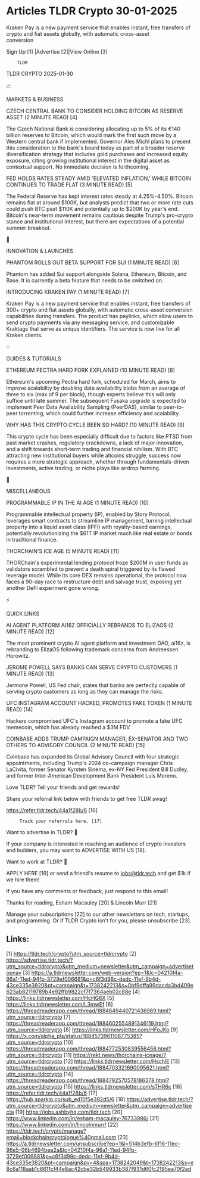 # Articles TLDR Crypto 30-01-2025

Kraken Pay is a new payment service that enables instant, free
transfers of crypto and fiat assets globally, with automatic
cross-asset
conversion ‌ ‌ ‌ ‌ ‌ ‌ ‌ ‌ ‌ ‌ ‌ ‌ ‌ ‌ ‌ ‌ ‌ ‌ ‌ ‌ ‌ ‌ ‌ ‌ ‌ ‌  ‌ ‌ ‌ ‌ ‌ ‌ ‌ ‌ ‌ ‌ ‌ ‌ ‌ ‌ ‌ ‌ ‌ ‌ ‌ ‌ ‌ ‌ ‌ ‌ ‌ ‌ 


 Sign Up [1] |Advertise [2]|View Online [3] 

		TLDR 

TLDR CRYPTO 2025-01-30

📈 

MARKETS & BUSINESS

 CZECH CENTRAL BANK TO CONSIDER HOLDING BITCOIN AS RESERVE ASSET (2
MINUTE READ) [4] 

 The Czech National Bank is considering allocating up to 5% of its
€140 billion reserves to Bitcoin, which would mark the first such
move by a Western central bank if implemented. Governor Ales Michl
plans to present this consideration to the bank's board today as part
of a broader reserve diversification strategy that includes gold
purchases and increased equity exposure, citing growing institutional
interest in the digital asset as contextual support. No immediate
decision is forthcoming. 

 FED HOLDS RATES STEADY AMID 'ELEVATED INFLATION,' WHILE BITCOIN
CONTINUES TO TRADE FLAT (3 MINUTE READ) [5] 

 The Federal Reserve has kept interest rates steady at 4.25%-4.50%.
Bitcoin remains flat at around $100K, but analysts predict that two or
more rate cuts could push BTC past $110K and potentially up to $200K
by year's end. Bitcoin's near-term movement remains cautious despite
Trump's pro-crypto stance and institutional interest, but there are
expectations of a potential summer breakout. 

🚀 

INNOVATION & LAUNCHES

 PHANTOM ROLLS OUT BETA SUPPORT FOR SUI (1 MINUTE READ) [6] 

 Phantom has added Sui support alongside Solana, Ethereum, Bitcoin,
and Base. It is currently a beta feature that needs to be switched on.


 INTRODUCING KRAKEN PAY (1 MINUTE READ) [7] 

 Kraken Pay is a new payment service that enables instant, free
transfers of 300+ crypto and fiat assets globally, with automatic
cross-asset conversion capabilities during transfers. The product has
paylinks, which allow users to send crypto payments via any messaging
service, and customizable Kraktags that serve as unique identifiers.
The service is now live for all Kraken clients. 

💡 

GUIDES & TUTORIALS

 ETHEREUM PECTRA HARD FORK EXPLAINED (10 MINUTE READ) [8] 

 Ethereum's upcoming Pectra hard fork, scheduled for March, aims to
improve scalability by doubling data availability blobs from an
average of three to six (max of 9 per block), though experts believe
this will only suffice until late summer. The subsequent Fusaka
upgrade is expected to implement Peer Data Availability Sampling
(PeerDAS), similar to peer-to-peer torrenting, which could further
increase efficiency and scalability. 

 WHY HAS THIS CRYPTO CYCLE BEEN SO HARD? (10 MINUTE READ) [9] 

 This crypto cycle has been especially difficult due to factors like
PTSD from past market crashes, regulatory crackdowns, a lack of major
innovation, and a shift towards short-term trading and financial
nihilism. With BTC attracting new institutional buyers while altcoins
struggle, success now requires a more strategic approach, whether
through fundamentals-driven investments, active trading, or niche
plays like airdrop farming. 

🦄 

MISCELLANEOUS

 PROGRAMMABLE IP IN THE AI AGE (1 MINUTE READ) [10] 

 Programmable intellectual property (IP), enabled by Story Protocol,
leverages smart contracts to streamline IP management, turning
intellectual property into a liquid asset class (IPFi) with
royalty-based earnings, potentially revolutionizing the $61T IP market
much like real estate or bonds in traditional finance. 

 THORCHAIN'S ICE AGE (5 MINUTE READ) [11] 

 THORChain's experimental lending protocol froze $200M in user funds
as validators scrambled to prevent a death spiral triggered by its
flawed leverage model. While its core DEX remains operational, the
protocol now faces a 90-day race to restructure debt and salvage
trust, exposing yet another DeFi experiment gone wrong. 

⚡ 

QUICK LINKS

 AI AGENT PLATFORM AI16Z OFFICIALLY REBRANDS TO ELIZAOS (2 MINUTE
READ) [12] 

 The most prominent crypto AI agent platform and investment DAO,
ai16z, is rebranding to ElizaOS following trademark concerns from
Andreessen Horowitz. 

 JEROME POWELL SAYS BANKS CAN SERVE CRYPTO CUSTOMERS (1 MINUTE READ)
[13] 

 Jermone Powell, US Fed chair, states that banks are perfectly capable
of serving crypto customers as long as they can manage the risks. 

 UFC INSTAGRAM ACCOUNT HACKED, PROMOTES FAKE TOKEN (1 MINUTE READ)
[14] 

 Hackers compromised UFC's Instagram account to promote a fake UFC
memecoin, which has already reached a $3M FDV. 

 COINBASE ADDS TRUMP CAMPAIGN MANAGER, EX-SENATOR AND TWO OTHERS TO
ADVISORY COUNCIL (2 MINUTE READ) [15] 

 Coinbase has expanded its Global Advisory Council with four strategic
appointments, including Trump's 2024 co-campaign manager Chris
LaCivita, former Senator Kyrsten Sinema, ex-NY Fed President Bill
Dudley, and former Inter-American Development Bank President Luis
Moreno. 

Love TLDR? Tell your friends and get rewards!

 Share your referral link below with friends to get free TLDR swag! 

 https://refer.tldr.tech/44a1f28b/6 [16] 

		 Track your referrals here. [17] 

Want to advertise in TLDR? 📰

 If your company is interested in reaching an audience of crypto
investors and builders, you may want to ADVERTISE WITH US [18]. 

Want to work at TLDR? 💼

 APPLY HERE [19] or send a friend's resume to jobs@tldr.tech and get
$1k if we hire them! 

 If you have any comments or feedback, just respond to this email! 

Thanks for reading, 
Esham Macauley [20] & Lincoln Murr [21] 

 Manage your subscriptions [22] to our other newsletters on tech,
startups, and programming. Or if TLDR Crypto isn't for you, please
unsubscribe [23]. 

 

Links:
------
[1] https://tldr.tech/crypto?utm_source=tldrcrypto
[2] https://advertise.tldr.tech/?utm_source=tldrcrypto&utm_medium=newsletter&utm_campaign=advertisetopnav
[3] https://a.tldrnewsletter.com/web-version?ep=1&lc=04210f4a-96a1-11ed-94fb-3729ef006681&p=c6f3d98c-dedc-11ef-9b4d-43ce335e3820&pt=campaign&t=1738242213&s=0bf9dffa99dacda3bd409e623ab82119789b4e92ffb9822cf7f7364aeb02c88e
[4] https://links.tldrnewsletter.com/HcHG6X
[5] https://links.tldrnewsletter.com/L3mwEf
[6] https://threadreaderapp.com/thread/1884649440721436969.html?utm_source=tldrcrypto
[7] https://threadreaderapp.com/thread/1884602554891346119.html?utm_source=tldrcrypto
[8] https://links.tldrnewsletter.com/HFoJKo
[9] https://x.com/alpha_pls/status/1884573961108775385?utm_source=tldrcrypto
[10] https://threadreaderapp.com/thread/1884772530839556458.html?utm_source=tldrcrypto
[11] https://rekt.news/thorchains-iceage/?utm_source=tldrcrypto
[12] https://links.tldrnewsletter.com/HschlE
[13] https://threadreaderapp.com/thread/1884703321690095621.html?utm_source=tldrcrypto
[14] https://threadreaderapp.com/thread/1884792570578186378.html?utm_source=tldrcrypto
[15] https://links.tldrnewsletter.com/sTHR6c
[16] https://refer.tldr.tech/44a1f28b/6
[17] https://hub.sparklp.co/sub_ed15f5e392d5/6
[18] https://advertise.tldr.tech/?utm_source=tldrcrypto&utm_medium=newsletter&utm_campaign=advertisecta
[19] https://jobs.ashbyhq.com/tldr.tech
[20] https://www.linkedin.com/in/esham-macauley-76733986/
[21] https://www.linkedin.com/in/lincolnmurr/
[22] https://tldr.tech/crypto/manage?email=blockchaincryptologue%40gmail.com
[23] https://a.tldrnewsletter.com/unsubscribe?ep=1&l=514b3efb-6f16-11ec-96e5-06b4694bee2a&lc=04210f4a-96a1-11ed-94fb-3729ef006681&p=c6f3d98c-dedc-11ef-9b4d-43ce335e3820&pt=campaign&pv=4&spa=1738242049&t=1738242213&s=e8c6a118aab1c6611cf44e8ac42cbe32b549933b387f931d60fc2195ea70f2ad